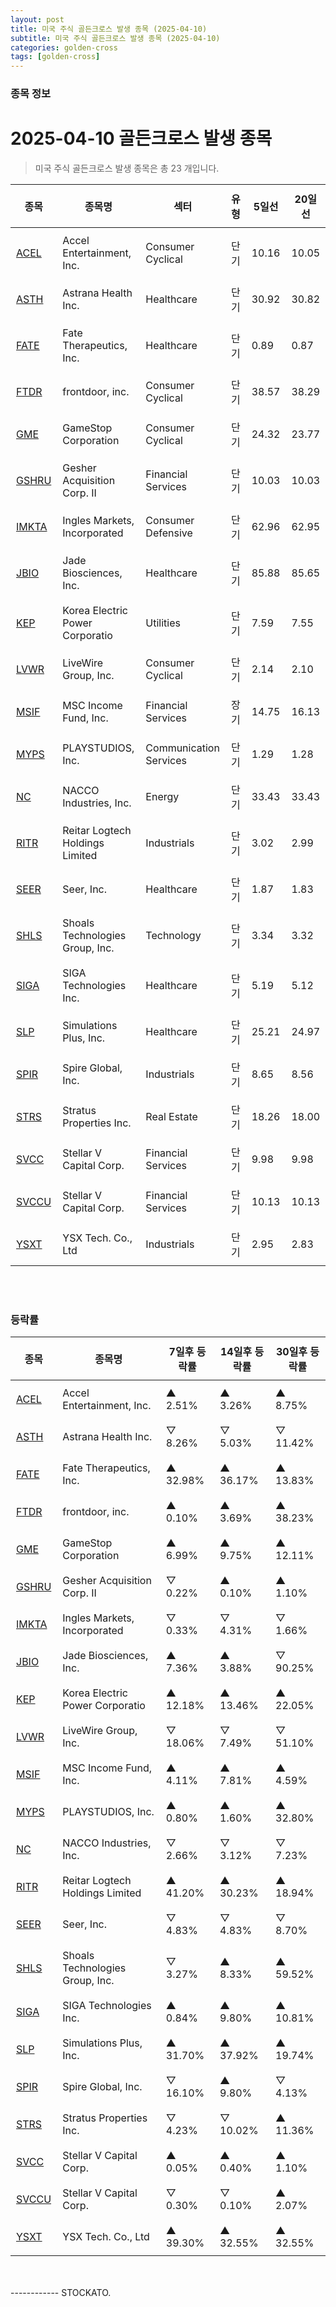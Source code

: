 ```yaml
---
layout: post
title: 미국 주식 골든크로스 발생 종목 (2025-04-10)
subtitle: 미국 주식 골든크로스 발생 종목 (2025-04-10)
categories: golden-cross
tags: [golden-cross]
---
```



### 종목 정보

# 2025-04-10 골든크로스 발생 종목

<blockquote>  <p> 미국 주식 골든크로스 발생 종목은 총 23 개입니다. </p></blockquote>

<style type="text/css">table th,table td { padding: 10px 9px }</style><table><thead><tr><th>종목</th><th>종목명</th><th>섹터</th><th>유형</th><th>5일선</th><th>20일선</th><th>50일선</th><th>200일선</th><th>최근5일<br>상승률</th></tr></thead><tbody><tr><td><a href="https://stockato.github.io/ticker/ACEL" target="_blank">ACEL</a></td><td>Accel Entertainment, Inc.</td><td>Consumer Cyclical</td><td>단기</td><td>10.16</td><td>10.05</td><td>10.79</td><td>11.12</td><td style="color: red">10.84%</td></tr><tr><td><a href="https://stockato.github.io/ticker/ASTH" target="_blank">ASTH</a></td><td>Astrana Health Inc.</td><td>Healthcare</td><td>단기</td><td>30.92</td><td>30.82</td><td>32.63</td><td>40.74</td><td style="color: red">6.20%</td></tr><tr><td><a href="https://stockato.github.io/ticker/FATE" target="_blank">FATE</a></td><td>Fate Therapeutics, Inc.</td><td>Healthcare</td><td>단기</td><td>0.89</td><td>0.87</td><td>1.08</td><td>1.90</td><td style="color: red">38.24%</td></tr><tr><td><a href="https://stockato.github.io/ticker/FTDR" target="_blank">FTDR</a></td><td>frontdoor, inc.</td><td>Consumer Cyclical</td><td>단기</td><td>38.57</td><td>38.29</td><td>46.62</td><td>51.63</td><td style="color: red">5.60%</td></tr><tr><td><a href="https://stockato.github.io/ticker/GME" target="_blank">GME</a></td><td>GameStop Corporation</td><td>Consumer Cyclical</td><td>단기</td><td>24.32</td><td>23.77</td><td>24.61</td><td>25.62</td><td style="color: red">18.58%</td></tr><tr><td><a href="https://stockato.github.io/ticker/GSHRU" target="_blank">GSHRU</a></td><td>Gesher Acquisition Corp. II</td><td>Financial Services</td><td>단기</td><td>10.03</td><td>10.03</td><td>10.03</td><td>10.03</td><td style="color: red">0.15%</td></tr><tr><td><a href="https://stockato.github.io/ticker/IMKTA" target="_blank">IMKTA</a></td><td>Ingles Markets, Incorporated</td><td>Consumer Defensive</td><td>단기</td><td>62.96</td><td>62.95</td><td>63.44</td><td>65.55</td><td style="color: red">2.37%</td></tr><tr><td><a href="https://stockato.github.io/ticker/JBIO" target="_blank">JBIO</a></td><td>Jade Biosciences, Inc.</td><td>Healthcare</td><td>단기</td><td>85.88</td><td>85.65</td><td>84.90</td><td>84.10</td><td style="color: red">2.79%</td></tr><tr><td><a href="https://stockato.github.io/ticker/KEP" target="_blank">KEP</a></td><td>Korea Electric Power Corporatio</td><td>Utilities</td><td>단기</td><td>7.59</td><td>7.55</td><td>7.51</td><td>7.61</td><td style="color: red">5.69%</td></tr><tr><td><a href="https://stockato.github.io/ticker/LVWR" target="_blank">LVWR</a></td><td>LiveWire Group, Inc.</td><td>Consumer Cyclical</td><td>단기</td><td>2.14</td><td>2.10</td><td>2.31</td><td>4.39</td><td style="color: red">14.07%</td></tr><tr><td><a href="https://stockato.github.io/ticker/MSIF" target="_blank">MSIF</a></td><td>MSC Income Fund, Inc.</td><td>Financial Services</td><td>장기</td><td>14.75</td><td>16.13</td><td>16.36</td><td>16.34</td><td style="color: blue">-9.99%</td></tr><tr><td><a href="https://stockato.github.io/ticker/MYPS" target="_blank">MYPS</a></td><td>PLAYSTUDIOS, Inc.</td><td>Communication Services</td><td>단기</td><td>1.29</td><td>1.28</td><td>1.50</td><td>1.64</td><td style="color: red">6.84%</td></tr><tr><td><a href="https://stockato.github.io/ticker/NC" target="_blank">NC</a></td><td>NACCO Industries, Inc.</td><td>Energy</td><td>단기</td><td>33.43</td><td>33.43</td><td>32.43</td><td>30.45</td><td style="color: red">14.00%</td></tr><tr><td><a href="https://stockato.github.io/ticker/RITR" target="_blank">RITR</a></td><td>Reitar Logtech Holdings Limited</td><td>Industrials</td><td>단기</td><td>3.02</td><td>2.99</td><td>2.96</td><td>4.11</td><td style="color: red">4.33%</td></tr><tr><td><a href="https://stockato.github.io/ticker/SEER" target="_blank">SEER</a></td><td>Seer, Inc.</td><td>Healthcare</td><td>단기</td><td>1.87</td><td>1.83</td><td>2.05</td><td>2.15</td><td style="color: red">24.70%</td></tr><tr><td><a href="https://stockato.github.io/ticker/SHLS" target="_blank">SHLS</a></td><td>Shoals Technologies Group, Inc.</td><td>Technology</td><td>단기</td><td>3.34</td><td>3.32</td><td>3.65</td><td>4.61</td><td style="color: red">10.16%</td></tr><tr><td><a href="https://stockato.github.io/ticker/SIGA" target="_blank">SIGA</a></td><td>SIGA Technologies Inc.</td><td>Healthcare</td><td>단기</td><td>5.19</td><td>5.12</td><td>5.19</td><td>5.72</td><td style="color: red">13.41%</td></tr><tr><td><a href="https://stockato.github.io/ticker/SLP" target="_blank">SLP</a></td><td>Simulations Plus, Inc.</td><td>Healthcare</td><td>단기</td><td>25.21</td><td>24.97</td><td>29.27</td><td>30.09</td><td style="color: red">8.06%</td></tr><tr><td><a href="https://stockato.github.io/ticker/SPIR" target="_blank">SPIR</a></td><td>Spire Global, Inc.</td><td>Industrials</td><td>단기</td><td>8.65</td><td>8.56</td><td>11.39</td><td>12.34</td><td style="color: red">27.33%</td></tr><tr><td><a href="https://stockato.github.io/ticker/STRS" target="_blank">STRS</a></td><td>Stratus Properties Inc.</td><td>Real Estate</td><td>단기</td><td>18.26</td><td>18.00</td><td>18.60</td><td>21.58</td><td style="color: red">8.78%</td></tr><tr><td><a href="https://stockato.github.io/ticker/SVCC" target="_blank">SVCC</a></td><td>Stellar V Capital Corp.</td><td>Financial Services</td><td>단기</td><td>9.98</td><td>9.98</td><td>9.98</td><td>9.98</td><td style="color: red">0.10%</td></tr><tr><td><a href="https://stockato.github.io/ticker/SVCCU" target="_blank">SVCCU</a></td><td>Stellar V Capital Corp.</td><td>Financial Services</td><td>단기</td><td>10.13</td><td>10.13</td><td>10.13</td><td>10.13</td><td style="color: red">0.20%</td></tr><tr><td><a href="https://stockato.github.io/ticker/YSXT" target="_blank">YSXT</a></td><td>YSX Tech. Co., Ltd</td><td>Industrials</td><td>단기</td><td>2.95</td><td>2.83</td><td>2.73</td><td>3.28</td><td style="color: red">29.66%</td></tr></tbody></table><br><br>
### 등락률

<table><thead><tr><th>종목</th><th>종목명</th><th>7일후 등락률</th><th>14일후 등락률</th><th>30일후 등락률</th></tr></thead><tbody><tr><td><a href="https://stockato.github.io/ticker/ACEL" target="_blank">ACEL</a></td><td>Accel Entertainment, Inc.</td><td>▲ 2.51%</td><td>▲ 3.26%</td><td>▲ 8.75%</td></tr><tr><td><a href="https://stockato.github.io/ticker/ASTH" target="_blank">ASTH</a></td><td>Astrana Health Inc.</td><td>▽ 8.26%</td><td>▽ 5.03%</td><td>▽ 11.42%</td></tr><tr><td><a href="https://stockato.github.io/ticker/FATE" target="_blank">FATE</a></td><td>Fate Therapeutics, Inc.</td><td>▲ 32.98%</td><td>▲ 36.17%</td><td>▲ 13.83%</td></tr><tr><td><a href="https://stockato.github.io/ticker/FTDR" target="_blank">FTDR</a></td><td>frontdoor, inc.</td><td>▲ 0.10%</td><td>▲ 3.69%</td><td>▲ 38.23%</td></tr><tr><td><a href="https://stockato.github.io/ticker/GME" target="_blank">GME</a></td><td>GameStop Corporation</td><td>▲ 6.99%</td><td>▲ 9.75%</td><td>▲ 12.11%</td></tr><tr><td><a href="https://stockato.github.io/ticker/GSHRU" target="_blank">GSHRU</a></td><td>Gesher Acquisition Corp. II</td><td>▽ 0.22%</td><td>▲ 0.10%</td><td>▲ 1.10%</td></tr><tr><td><a href="https://stockato.github.io/ticker/IMKTA" target="_blank">IMKTA</a></td><td>Ingles Markets, Incorporated</td><td>▽ 0.33%</td><td>▽ 4.31%</td><td>▽ 1.66%</td></tr><tr><td><a href="https://stockato.github.io/ticker/JBIO" target="_blank">JBIO</a></td><td>Jade Biosciences, Inc.</td><td>▲ 7.36%</td><td>▲ 3.88%</td><td>▽ 90.25%</td></tr><tr><td><a href="https://stockato.github.io/ticker/KEP" target="_blank">KEP</a></td><td>Korea Electric Power Corporatio</td><td>▲ 12.18%</td><td>▲ 13.46%</td><td>▲ 22.05%</td></tr><tr><td><a href="https://stockato.github.io/ticker/LVWR" target="_blank">LVWR</a></td><td>LiveWire Group, Inc.</td><td>▽ 18.06%</td><td>▽ 7.49%</td><td>▽ 51.10%</td></tr><tr><td><a href="https://stockato.github.io/ticker/MSIF" target="_blank">MSIF</a></td><td>MSC Income Fund, Inc.</td><td>▲ 4.11%</td><td>▲ 7.81%</td><td>▲ 4.59%</td></tr><tr><td><a href="https://stockato.github.io/ticker/MYPS" target="_blank">MYPS</a></td><td>PLAYSTUDIOS, Inc.</td><td>▲ 0.80%</td><td>▲ 1.60%</td><td>▲ 32.80%</td></tr><tr><td><a href="https://stockato.github.io/ticker/NC" target="_blank">NC</a></td><td>NACCO Industries, Inc.</td><td>▽ 2.66%</td><td>▽ 3.12%</td><td>▽ 7.23%</td></tr><tr><td><a href="https://stockato.github.io/ticker/RITR" target="_blank">RITR</a></td><td>Reitar Logtech Holdings Limited</td><td>▲ 41.20%</td><td>▲ 30.23%</td><td>▲ 18.94%</td></tr><tr><td><a href="https://stockato.github.io/ticker/SEER" target="_blank">SEER</a></td><td>Seer, Inc.</td><td>▽ 4.83%</td><td>▽ 4.83%</td><td>▽ 8.70%</td></tr><tr><td><a href="https://stockato.github.io/ticker/SHLS" target="_blank">SHLS</a></td><td>Shoals Technologies Group, Inc.</td><td>▽ 3.27%</td><td>▲ 8.33%</td><td>▲ 59.52%</td></tr><tr><td><a href="https://stockato.github.io/ticker/SIGA" target="_blank">SIGA</a></td><td>SIGA Technologies Inc.</td><td>▲ 0.84%</td><td>▲ 9.80%</td><td>▲ 10.81%</td></tr><tr><td><a href="https://stockato.github.io/ticker/SLP" target="_blank">SLP</a></td><td>Simulations Plus, Inc.</td><td>▲ 31.70%</td><td>▲ 37.92%</td><td>▲ 19.74%</td></tr><tr><td><a href="https://stockato.github.io/ticker/SPIR" target="_blank">SPIR</a></td><td>Spire Global, Inc.</td><td>▽ 16.10%</td><td>▲ 9.80%</td><td>▽ 4.13%</td></tr><tr><td><a href="https://stockato.github.io/ticker/STRS" target="_blank">STRS</a></td><td>Stratus Properties Inc.</td><td>▽ 4.23%</td><td>▽ 10.02%</td><td>▲ 11.36%</td></tr><tr><td><a href="https://stockato.github.io/ticker/SVCC" target="_blank">SVCC</a></td><td>Stellar V Capital Corp.</td><td>▲ 0.05%</td><td>▲ 0.40%</td><td>▲ 1.10%</td></tr><tr><td><a href="https://stockato.github.io/ticker/SVCCU" target="_blank">SVCCU</a></td><td>Stellar V Capital Corp.</td><td>▽ 0.30%</td><td>▽ 0.10%</td><td>▲ 2.07%</td></tr><tr><td><a href="https://stockato.github.io/ticker/YSXT" target="_blank">YSXT</a></td><td>YSX Tech. Co., Ltd</td><td>▲ 39.30%</td><td>▲ 32.55%</td><td>▲ 32.55%</td></tr></tbody></table><br><br>
------------
STOCKATO. 
